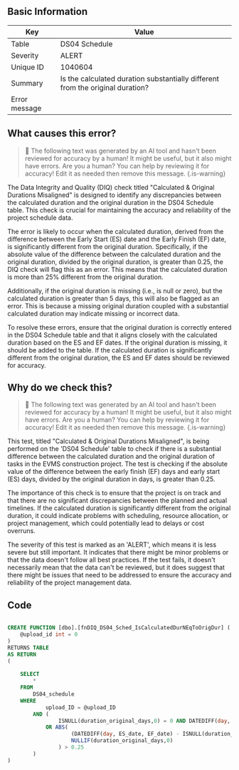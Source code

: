 ## Basic Information
| Key         | Value          |
|-------------|----------------|
| Table       | DS04 Schedule |
| Severity    | ALERT |
| Unique ID   | 1040604   |
| Summary     | Is the calculated duration substantially different from the original duration? |
| Error message | |(EF_days - ES_days) / duration_original_days| > .25. |

## What causes this error?

> :robot: The following text was generated by an AI tool and hasn't been reviewed for accuracy by a human! It might be useful, but it also might have errors. Are you a human? You can help by reviewing it for accuracy! Edit it as needed then remove this message.
{.is-warning}

The Data Integrity and Quality (DIQ) check titled "Calculated & Original Durations Misaligned" is designed to identify any discrepancies between the calculated duration and the original duration in the DS04 Schedule table. This check is crucial for maintaining the accuracy and reliability of the project schedule data.

The error is likely to occur when the calculated duration, derived from the difference between the Early Start (ES) date and the Early Finish (EF) date, is significantly different from the original duration. Specifically, if the absolute value of the difference between the calculated duration and the original duration, divided by the original duration, is greater than 0.25, the DIQ check will flag this as an error. This means that the calculated duration is more than 25% different from the original duration.

Additionally, if the original duration is missing (i.e., is null or zero), but the calculated duration is greater than 5 days, this will also be flagged as an error. This is because a missing original duration coupled with a substantial calculated duration may indicate missing or incorrect data.

To resolve these errors, ensure that the original duration is correctly entered in the DS04 Schedule table and that it aligns closely with the calculated duration based on the ES and EF dates. If the original duration is missing, it should be added to the table. If the calculated duration is significantly different from the original duration, the ES and EF dates should be reviewed for accuracy.
## Why do we check this?

> :robot: The following text was generated by an AI tool and hasn't been reviewed for accuracy by a human! It might be useful, but it also might have errors. Are you a human? You can help by reviewing it for accuracy! Edit it as needed then remove this message.
{.is-warning}

This test, titled "Calculated & Original Durations Misaligned", is being performed on the 'DS04 Schedule' table to check if there is a substantial difference between the calculated duration and the original duration of tasks in the EVMS construction project. The test is checking if the absolute value of the difference between the early finish (EF) days and early start (ES) days, divided by the original duration in days, is greater than 0.25. 

The importance of this check is to ensure that the project is on track and that there are no significant discrepancies between the planned and actual timelines. If the calculated duration is significantly different from the original duration, it could indicate problems with scheduling, resource allocation, or project management, which could potentially lead to delays or cost overruns. 

The severity of this test is marked as an 'ALERT', which means it is less severe but still important. It indicates that there might be minor problems or that the data doesn't follow all best practices. If the test fails, it doesn't necessarily mean that the data can't be reviewed, but it does suggest that there might be issues that need to be addressed to ensure the accuracy and reliability of the project management data.
## Code

```sql

CREATE FUNCTION [dbo].[fnDIQ_DS04_Sched_IsCalculatedDurNEqToOrigDur] (
	@upload_id int = 0
)
RETURNS TABLE
AS RETURN
(
	
	SELECT 
		*
	FROM 
		DS04_schedule
	WHERE
			upload_ID = @upload_ID
		AND (
				ISNULL(duration_original_days,0) = 0 AND DATEDIFF(day, ES_date, EF_date) > 5 
			OR ABS(
					(DATEDIFF(day, ES_date, EF_date) - ISNULL(duration_original_days,0)) / 
					NULLIF(duration_original_days,0)
				) > 0.25
		)
)
```
